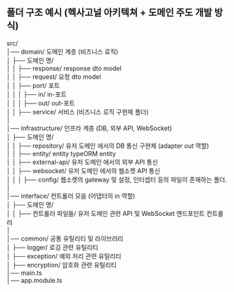 ## 폴더 구조 예시 (헥사고널 아키텍쳐 + 도메인 주도 개발 방식)

src/      
│── domain/ 도메인 계층 (비즈니스 로직)      
│   ├── 도메인 명/      
│   │   ├── response/ response dto model      
│   │   ├── request/ 요청 dto model      
│   │   ├── port/ 포트       
│   │   │   ├── in/ in-포트      
│   │   │   ├── out/ out-포트      
│   │   ├── service/ 서비스 (비즈니스 로직 구현체 폴더)      
│      
│── infrastructure/ 인프라 계층 (DB, 외부 API, WebSocket)      
│   ├── 도메인 명/      
│   │   ├── repository/ 유저 도메인 에서의 DB 통신 구현체 (adapter out 역할)      
│   │   ├── entity/ entity typeORM entity      
│   │   ├── external-api/ 유저 도메인 에서의 외부 API 통신      
│   │   ├── websocket/ 유저 도메인 에서의 웹소켓 API 통신      
│   │   │   ├── config/ 웹소켓의 gateway 및 설정, 인터셉터 등의 파일이 존재하는 폴더.      
│      
│── interface/ 컨트롤러 모음 (어댑터의 in 역할)      
│   ├── 도메인 명/      
│   │   ├── 컨트롤러 파일들/ 유저 도메인 관련 API 및 WebSocket 엔드포인트 컨트롤러      
│      
│── common/                     공통 유틸리티 및 라이브러리      
│   ├── logger/                 로깅 관련 유틸리티      
│   ├── exception/              예외 처리 관련 유틸리티      
│   ├── encryption/             암호화 관련 유틸리티      
│── main.ts      
│── app.module.ts      